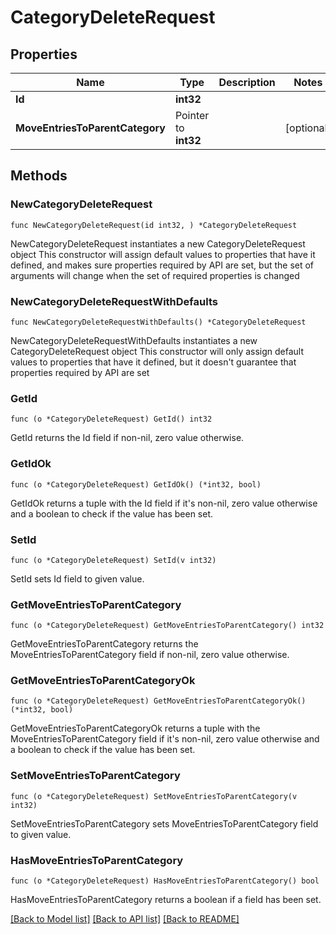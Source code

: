 # CategoryDeleteRequest

## Properties

Name | Type | Description | Notes
------------ | ------------- | ------------- | -------------
**Id** | **int32** |  | 
**MoveEntriesToParentCategory** | Pointer to **int32** |  | [optional] 

## Methods

### NewCategoryDeleteRequest

`func NewCategoryDeleteRequest(id int32, ) *CategoryDeleteRequest`

NewCategoryDeleteRequest instantiates a new CategoryDeleteRequest object
This constructor will assign default values to properties that have it defined,
and makes sure properties required by API are set, but the set of arguments
will change when the set of required properties is changed

### NewCategoryDeleteRequestWithDefaults

`func NewCategoryDeleteRequestWithDefaults() *CategoryDeleteRequest`

NewCategoryDeleteRequestWithDefaults instantiates a new CategoryDeleteRequest object
This constructor will only assign default values to properties that have it defined,
but it doesn't guarantee that properties required by API are set

### GetId

`func (o *CategoryDeleteRequest) GetId() int32`

GetId returns the Id field if non-nil, zero value otherwise.

### GetIdOk

`func (o *CategoryDeleteRequest) GetIdOk() (*int32, bool)`

GetIdOk returns a tuple with the Id field if it's non-nil, zero value otherwise
and a boolean to check if the value has been set.

### SetId

`func (o *CategoryDeleteRequest) SetId(v int32)`

SetId sets Id field to given value.


### GetMoveEntriesToParentCategory

`func (o *CategoryDeleteRequest) GetMoveEntriesToParentCategory() int32`

GetMoveEntriesToParentCategory returns the MoveEntriesToParentCategory field if non-nil, zero value otherwise.

### GetMoveEntriesToParentCategoryOk

`func (o *CategoryDeleteRequest) GetMoveEntriesToParentCategoryOk() (*int32, bool)`

GetMoveEntriesToParentCategoryOk returns a tuple with the MoveEntriesToParentCategory field if it's non-nil, zero value otherwise
and a boolean to check if the value has been set.

### SetMoveEntriesToParentCategory

`func (o *CategoryDeleteRequest) SetMoveEntriesToParentCategory(v int32)`

SetMoveEntriesToParentCategory sets MoveEntriesToParentCategory field to given value.

### HasMoveEntriesToParentCategory

`func (o *CategoryDeleteRequest) HasMoveEntriesToParentCategory() bool`

HasMoveEntriesToParentCategory returns a boolean if a field has been set.


[[Back to Model list]](../README.md#documentation-for-models) [[Back to API list]](../README.md#documentation-for-api-endpoints) [[Back to README]](../README.md)


